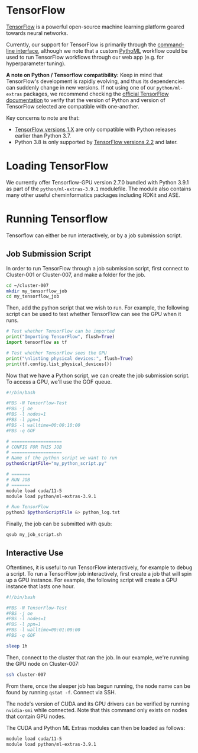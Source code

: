 # TensorFlow
[TensorFlow](https://www.tensorflow.org/) is a powerful open-source machine learning platform geared towards neural networks.

Currently, our support for TensorFlow is primarily through the [command-line interface](../../cli/overview.md),
although we note that a custom [PythoML](python-ml/overview.md) workflow could be used to run TensorFlow workflows
through our web app (e.g. for hyperparameter tuning).

**A note on Python / Tensorflow compatibility:**
Keep in mind that TensorFlow's development is rapidly evolving, and thus its dependencies can suddenly change in new versions.
If not using one of our `python/ml-extras` packages, we recommend checking the
[official TensorFlow documentation](https://www.tensorflow.org/install/pip) to verify that the version of Python and
version of TensorFlow selected are compatible with one-another.

Key concerns to note are that:

  * [TensorFlow versions 1.X](https://pypi.org/project/tensorflow/1.15.5/) 
 are only compatible with Python releases earlier than Python 3.7.
  * Python 3.8 is only supported by [TensorFlow versions 2.2](https://www.tensorflow.org/install/pip) and later.

# Loading TensorFlow

We currently offer Tensorflow-GPU version 2.7.0 bundled with Python 3.9.1 as part of the `python/ml-extras-3.9.1`
modulefile. The module also contains many other useful cheminformatics packages including RDKit and ASE.

# Running Tensorflow

Tensorflow can either be run interactively, or by a job submission script.

## Job Submission Script
In order to run TensorFlow through a job submission script, first connect to Cluster-001 or Cluster-007, and
make a folder for the job.

```bash
cd ~/cluster-007
mkdir my_tensorflow_job
cd my_tensorflow_job 
```

Then, add the python script that we wish to run. For example, the following script can be used to test whether
TensorFlow can see the GPU when it runs.

```python
# Test whether TensorFlow can be imported
print("Importing TensorFlow", flush=True)
import tensorflow as tf

# Test whether TensorFlow sees the GPU
print("\nlisting physical devices:", flush=True)
print(tf.config.list_physical_devices())
```

Now that we have a Python script, we can create the job submission script. To access a GPU, we'll use the GOF queue.

```bash
#!/bin/bash

#PBS -N TensorFlow-Test
#PBS -j oe
#PBS -l nodes=1
#PBS -l ppn=1
#PBS -l walltime=00:00:10:00
#PBS -q GOF

# ===================
# CONFIG FOR THIS JOB
# ===================
# Name of the python script we want to run
pythonScriptFile="my_python_script.py"

# =======
# RUN JOB
# =======
module load cuda/11-5
module load python/ml-extras-3.9.1

# Run TensorFlow
python3 $pythonScriptFile &> python_log.txt
```

Finally, the job can be submitted with qsub:

```bash
qsub my_job_script.sh
```

## Interactive Use

Oftentimes, it is useful to run TensorFlow interactively, for example to debug a script.
To run a TensorFlow job interactively, first create a job that will spin up a GPU instance. For example, the following
script will create a GPU instance that lasts one hour.

```bash
#!/bin/bash

#PBS -N TensorFlow-Test
#PBS -j oe
#PBS -l nodes=1
#PBS -l ppn=1
#PBS -l walltime=00:01:00:00
#PBS -q GOF

sleep 1h
```

Then, connect to the cluster that ran the job. In our example, we're running the GPU node on Cluster-007:

```bash
ssh cluster-007
```

From there, once the sleeper job has begun running, the node name can be found by running `qstat -f`. Connect via SSH.

The node's version of CUDA and its GPU drivers can be verified by running `nvidia-smi` while connected. Note that this 
command only exists on nodes that contain GPU nodes.

The CUDA and Python ML Extras modules can then be loaded as follows:

```bash
module load cuda/11-5
module load python/ml-extras-3.9.1
```
